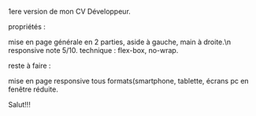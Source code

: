 1ere version de mon CV Développeur.



propriétés : 


mise en page générale en 2 parties, aside à gauche, main à droite.\n
responsive note 5/10.
technique : flex-box, no-wrap.




reste à faire :

mise en page responsive tous formats(smartphone, tablette, écrans pc en fenêtre réduite.




Salut!!!
